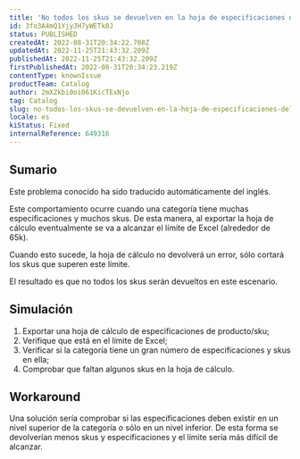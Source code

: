 ```yaml
---
title: 'No todos los skus se devuelven en la hoja de especificaciones del producto/sku'
id: 3fo3A4mQ1YjyJH7yWETk8J
status: PUBLISHED
createdAt: 2022-08-31T20:34:22.708Z
updatedAt: 2022-11-25T21:43:32.209Z
publishedAt: 2022-11-25T21:43:32.209Z
firstPublishedAt: 2022-08-31T20:34:23.219Z
contentType: knownIssue
productTeam: Catalog
author: 2mXZkbi0oi061KicTExNjo
tag: Catalog
slug: no-todos-los-skus-se-devuelven-en-la-hoja-de-especificaciones-del-productosku
locale: es
kiStatus: Fixed
internalReference: 649316
---
```


## Sumario

<div class="alert alert-info">
  <p>Este problema conocido ha sido traducido automáticamente del inglés.</p>
</div>


Este comportamiento ocurre cuando una categoría tiene muchas especificaciones y muchos skus. De esta manera, al exportar la hoja de cálculo eventualmente se va a alcanzar el límite de Excel (alrededor de 65k).

Cuando esto sucede, la hoja de cálculo no devolverá un error, sólo cortará los skus que superen este límite.

El resultado es que no todos los skus serán devueltos en este escenario.



## Simulación



1. Exportar una hoja de cálculo de especificaciones de producto/sku;
2. Verifique que está en el límite de Excel;
3. Verificar si la categoría tiene un gran número de especificaciones y skus en ella;
4. Comprobar que faltan algunos skus en la hoja de cálculo.



## Workaround



Una solución sería comprobar si las especificaciones deben existir en un nivel superior de la categoría o sólo en un nivel inferior. De esta forma se devolverían menos skus y especificaciones y el límite sería más difícil de alcanzar.

